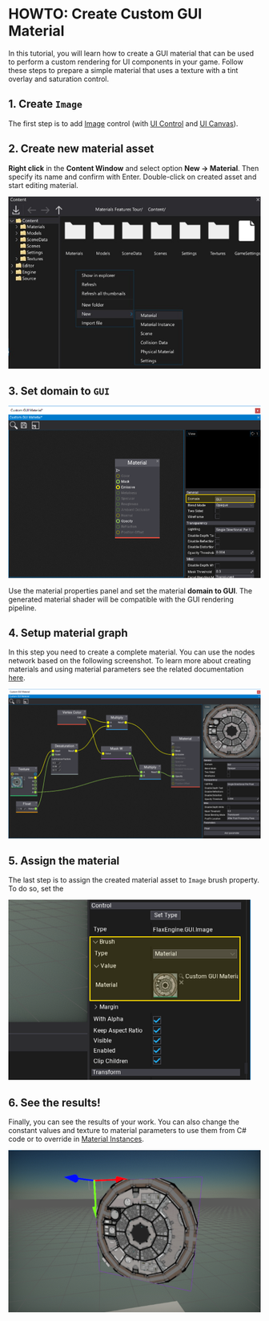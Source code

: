 # HOWTO: Create Custom GUI Material

In this tutorial, you will learn how to create a GUI material that can be used to perform a custom rendering for UI components in your game. Follow these steps to prepare a simple material that uses a texture with a tint overlay and saturation control.

## 1. Create `Image`

The first step is to add [Image](../controls/image.md) control (with [UI Control](../control/index.md) and [UI Canvas](../canvas/index.md)).

## 2. Create new material asset

**Right click** in the **Content Window** and select option **New -> Material**. Then specify its name and confirm with Enter. Double-click on created asset and start editing material.

![New Material](../../graphics/materials/media/new-material.jpg)

## 3. Set domain to `GUI`

![Set domain to GUI](media/gui-material-setup-1.png)

Use the material properties panel and set the material **domain to GUI**. The generated material shader will be compatible with the GUI rendering pipeline.

## 4. Setup material graph

In this step you need to create a complete material. You can use the nodes network based on the following screenshot. To learn more about creating materials and using material parameters see the related documentation [here](../../graphics/materials/index.md).

![Setup GUI Material](media/gui-material-setup-2.png)

## 5. Assign the material

The last step is to assign the created material asset to `Image` brush property. To do so, set the 

![Assign Custom GUI Material](media/set-material-brush.png)

## 6. See the results!

Finally, you can see the results of your work. You can also change the constant values and texture to material parameters to use them from C# code or to override in [Material Instances](../../graphics/materials/instanced-materials/index.md).

![Result](media/custom-gui-material-results.png)


